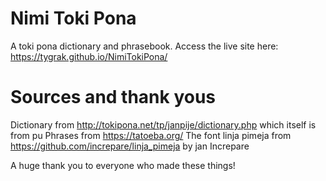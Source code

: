 # Nimi Toki Pona

A toki pona dictionary and phrasebook.
Access the live site here: https://tygrak.github.io/NimiTokiPona/

# Sources and thank yous

Dictionary from http://tokipona.net/tp/janpije/dictionary.php which itself is from pu
Phrases from https://tatoeba.org/
The font linja pimeja from https://github.com/increpare/linja_pimeja by jan Increpare

A huge thank you to everyone who made these things!

